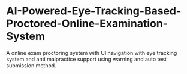 # AI-Powered-Eye-Tracking-Based-Proctored-Online-Examination-System
A online exam proctoring system with UI navigation with eye tracking system and anti malpractice support using warning and auto test submission method.
